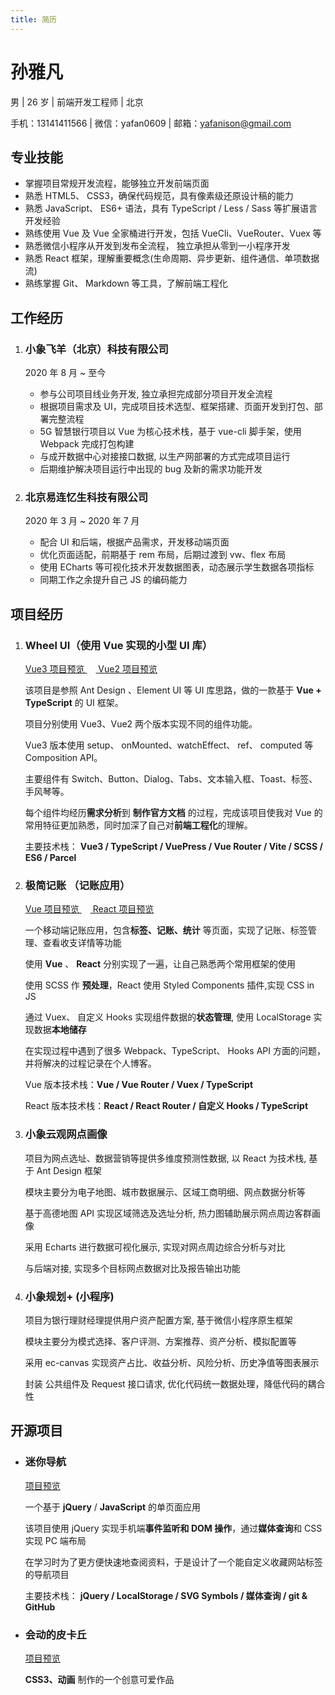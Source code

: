 ```yaml
---
title: 简历
---
```


# 孙雅凡

男 | 26 岁 | 前端开发工程师 | 北京

手机：13141411566 | 微信：yafan0609 | 邮箱：yafanison@gmail.com

## 专业技能

- 掌握项目常规开发流程，能够独立开发前端页面
- 熟悉 HTML5、 CSS3，确保代码规范，具有像素级还原设计稿的能力
- 熟悉 JavaScript、 ES6+ 语法，具有 TypeScript / Less / Sass 等扩展语言开发经验
- 熟练使用 Vue 及 Vue 全家桶进行开发，包括 VueCli、VueRouter、Vuex 等
- 熟悉微信小程序从开发到发布全流程， 独立承担从零到一小程序开发
- 熟悉 React 框架，理解重要概念(生命周期、异步更新、组件通信、单项数据流)
- 熟练掌握 Git、 Markdown 等工具，了解前端工程化

## 工作经历

1.  ### 小象飞羊（北京）科技有限公司

    2020 年 8 月 ~ 至今

    - 参与公司项目线业务开发, 独立承担完成部分项目开发全流程
    - 根据项目需求及 UI，完成项目技术选型、框架搭建、页面开发到打包、部署完整流程
    - 5G 智慧银行项目以 Vue 为核心技术栈，基于 vue-cli 脚手架，使用 Webpack 完成打包构建
    - 与成开数据中心对接接口数据, 以生产网部署的方式完成项目运行
    - 后期维护解决项目运行中出现的 bug 及新的需求功能开发

2.  ### 北京易连忆生科技有限公司

    2020 年 3 月 ~ 2020 年 7 月

    - 配合 UI 和后端，根据产品需求，开发移动端页面
    - 优化页面适配，前期基于 rem 布局，后期过渡到 vw、flex 布局
    - 使用 ECharts 等可视化技术开发数据图表，动态展示学生数据各项指标
    - 同期工作之余提升自己 JS 的编码能力

## 项目经历

1.  ### Wheel UI（使用 Vue 实现的小型 UI 库）

    [Vue3 项目预览 ](https://yafanisonya.github.io/wheelv3-website/) 　[ Vue2 项目预览](https://yafanisonya.github.io/wheel/)

    该项目是参照 Ant Design 、Element UI 等 UI 库思路，做的一款基于 **Vue + TypeScript** 的 UI 框架。

    项目分别使用 Vue3、Vue2 两个版本实现不同的组件功能。

    Vue3 版本使用 setup、 onMounted、watchEffect、 ref、 computed 等 Composition API。

    主要组件有 Switch、Button、Dialog、Tabs、文本输入框、Toast、标签、手风琴等。

    每个组件均经历**需求分析**到 **制作官方文档** 的过程，完成该项目使我对 Vue 的常用特征更加熟悉，同时加深了自己对**前端工程化**的理解。

    主要技术栈： **Vue3 / TypeScript / VuePress / Vue Router / Vite / SCSS / ES6 / Parcel**

2.  ### 极简记账 （记账应用）

    [ Vue 项目预览 ](https://yafanisonya.github.io/ledger-website/) 　[ React 项目预览 ](https://yafanisonya.github.io/react_morney_website/)

    一个移动端记账应用，包含**标签、记账、统计** 等页面，实现了记账、标签管理、查看收支详情等功能

    使用 **Vue** 、 **React** 分别实现了一遍，让自己熟悉两个常用框架的使用

    使用 SCSS 作 **预处理**，React 使用 Styled Components 插件,实现 CSS in JS

    通过 Vuex、 自定义 Hooks 实现组件数据的**状态管理**, 使用 LocalStorage 实现数据**本地储存**

    在实现过程中遇到了很多 Webpack、TypeScript、 Hooks API 方面的问题，并将解决的过程记录在个人博客。

    Vue 版本技术栈：**Vue / Vue Router / Vuex / TypeScript**

    React 版本技术栈：**React / React Router / 自定义 Hooks / TypeScript**

3.  ### 小象云观网点画像

    项目为网点选址、数据营销等提供多维度预测性数据, 以 React 为技术栈, 基于 Ant Design 框架

    模块主要分为电子地图、城市数据展示、区域工商明细、网点数据分析等

    基于高德地图 API 实现区域筛选及选址分析, 热力图辅助展示网点周边客群画像

    采用 Echarts 进行数据可视化展示, 实现对网点周边综合分析与对比

    与后端对接, 实现多个目标网点数据对比及报告输出功能

4.  ### 小象规划+ (小程序)

    项目为银行理财经理提供用户资产配置方案, 基于微信小程序原生框架

    模块主要分为模式选择、客户评测、方案推荐、资产分析、模拟配置等

    采用 ec-canvas 实现资产占比、收益分析、风险分析、历史净值等图表展示

    封装 公共组件及 Request 接口请求, 优化代码统一数据处理，降低代码的耦合性

## 开源项目

- ### 迷你导航

  [项目预览](https://yafanisonya.github.io/nav/)

  一个基于 **jQuery** / **JavaScript** 的单页面应用

  该项目使用 jQuery 实现手机端**事件监听和 DOM 操作**，通过**媒体查询**和 CSS 实现 PC 端布局

  在学习时为了更方便快速地查阅资料，于是设计了一个能自定义收藏网站标签的导航项目

  主要技术栈： **jQuery / LocalStorage / SVG Symbols / 媒体查询 / git &amp; GitHub**

- ### 会动的皮卡丘

  [项目预览](https://yafanisonya.github.io/pikachu/src/test.html)

  **CSS3、动画** 制作的一个创意可爱作品
